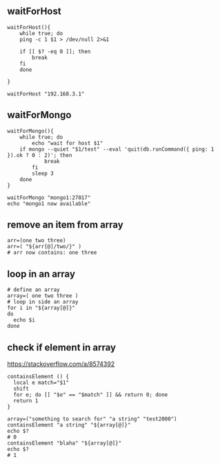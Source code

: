 ## waitForHost

```shell
waitForHost(){
	while true; do
    ping -c 1 $1 > /dev/null 2>&1

    if [[ $? -eq 0 ]]; then
        break
    fi
	done

}

waitForHost "192.168.3.1"
```

## waitForMongo

```shell
waitForMongo(){
	while true; do
		echo "wait for host $1"
    if mongo --quiet "$1/test" --eval 'quit(db.runCommand({ ping: 1 }).ok ? 0 : 2)'; then
			break
		fi
		sleep 3
	done
}

waitForMongo "mongo1:27017"
echo "mongo1 now available"
```

## remove an item from array

```shell
arr=(one two three)
arr=( "${arr[@]/two/}" )
# arr now contains: one three

```

## loop in an array

```shell
# define an array
array=( one two three )
# loop in side an array
for i in "${array[@]}"
do
  echo $i
done

```

## check if element in array

https://stackoverflow.com/a/8574392

```shell
containsElement () {
  local e match="$1"
  shift
  for e; do [[ "$e" == "$match" ]] && return 0; done
  return 1
}

array=("something to search for" "a string" "test2000")
containsElement "a string" "${array[@]}"
echo $?
# 0
containsElement "blaha" "${array[@]}"
echo $?
# 1

```
